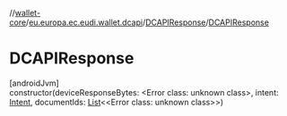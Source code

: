 //[wallet-core](../../../index.md)/[eu.europa.ec.eudi.wallet.dcapi](../index.md)/[DCAPIResponse](index.md)/[DCAPIResponse](-d-c-a-p-i-response.md)

# DCAPIResponse

[androidJvm]\
constructor(deviceResponseBytes: &lt;Error class: unknown class&gt;, intent: [Intent](https://developer.android.com/reference/kotlin/android/content/Intent.html), documentIds: [List](https://kotlinlang.org/api/latest/jvm/stdlib/kotlin-stdlib/kotlin.collections/-list/index.html)&lt;&lt;Error class: unknown class&gt;&gt;)
